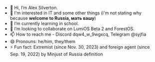 - 👋 Hi, I’m Alex Silverton.
- 👀 I'm interested in IT and some other things (i'm not stating why because **welcome to Russia, мать вашу**)
- 🌱 I’m currently learning in school.
- 💞️ I’m looking to collaborate on LumiOS Beta 2 and ForestOS.
- 📫 How to reach me - Discord dqw4_w_9wgxcq, Telegram @syjfia
- 😄 Pronouns: he/him, they/them
- ⚡ Fun fact: Extremist (since Nov. 30, 2023) and foreign agent (since Sep. 19, 2022) by Minjust of Russia definition

<!---
Qwarkc/Qwarkc is a ✨ special ✨ repository because its `README.md` (this file) appears on your GitHub profile.
You can click the Preview link to take a look at your changes.
--->

